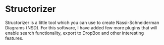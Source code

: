 # Structorizer
Structorizer is a little tool which you can use to create Nassi-Schneiderman Diagrams (NSD). For this software, I have added few more plugins that will enable search functionality, export to DropBox and other interesting features.
